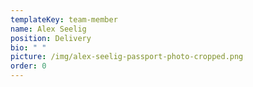```yaml
---
templateKey: team-member
name: Alex Seelig
position: Delivery
bio: " "
picture: /img/alex-seelig-passport-photo-cropped.png
order: 0
---
```

